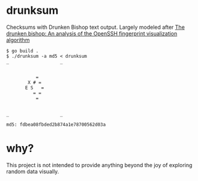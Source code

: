 # drunksum

Checksums with Drunken Bishop text output. Largely modeled after [The drunken bishop: An analysis of the OpenSSH fingerprint visualization algorithm][1]

[1]: http://www.dirk-loss.de/sshvis/drunken_bishop.pdf


```shell
$ go build .
$ ./drunksum -a md5 < drunksum
_                   _


           =
        X # =
       E S   =
          = =
           =


_                   _

md5: fdbea08fbded2b874a1e78700562d03a
```

# why?

This project is not intended to provide anything beyond the joy of exploring random data visually. 
